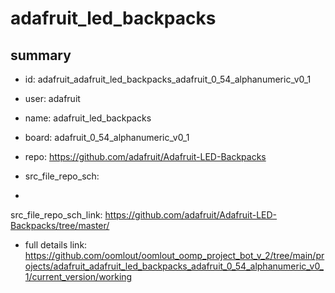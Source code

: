 # adafruit_led_backpacks
 
## summary 
* id: adafruit_adafruit_led_backpacks_adafruit_0_54_alphanumeric_v0_1
* user: adafruit
* name: adafruit_led_backpacks
* board: adafruit_0_54_alphanumeric_v0_1
* repo: https://github.com/adafruit/Adafruit-LED-Backpacks



* src_file_repo_sch: 
*
 src_file_repo_sch_link: https://github.com/adafruit/Adafruit-LED-Backpacks/tree/master/
* full details link: https://github.com/oomlout/oomlout_oomp_project_bot_v_2/tree/main/projects/adafruit_adafruit_led_backpacks_adafruit_0_54_alphanumeric_v0_1/current_version/working  






